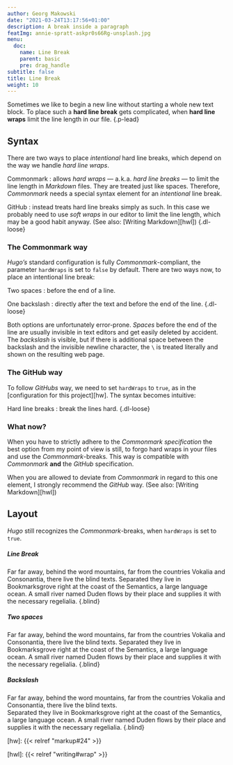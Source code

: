 ```yaml
---
author: Georg Makowski
date: "2021-03-24T13:17:56+01:00"
description: A break inside a paragraph
featImg: annie-spratt-askpr0s66Rg-unsplash.jpg
menu:
  doc:
    name: Line Break
    parent: basic
    pre: drag_handle
subtitle: false
title: Line Break
weight: 10
---
```


Sometimes we like to begin a new line without starting a whole new text block. To place such a **hard line break** gets complicated, when **hard line wraps** limit the line length in our file.
{.p-lead} <!--more-->

## Syntax

There are two ways to place _intentional_ hard line breaks, which depend on the way we handle *hard line wraps*.

Commonmark
: allows *hard wraps* — a.&hairsp;k.&hairsp;a. *hard line breaks* — to limit the line length in _Markdown_ files. They are treated just like spaces. Therefore, _Commonmark_ needs a special syntax element for an _intentional_ line break.

GitHub
: instead treats hard line breaks simply as such. In this case we probably need to use *soft wraps* in our editor to limit the line length, which may be a good habit anyway. (See also: [Writing Markdown][hwl])
{.dl-loose}

### The Commonmark way

_Hugo’s_ standard configuration is fully _Commonmark_-compliant, the parameter `hardWraps` is set to `false` by default. There are two ways now, to place an intentional line break:

Two spaces
: before the end of a line.

One backslash
: directly after the text and before the end of the line.
{.dl-loose}

Both options are unfortunately error-prone. _Spaces_ before the end of the line are usually invisible in text editors and get easily deleted by accident. The _backslash_ is visible, but if there is additional space between the backslash and the invisible newline character, the `\` is treated literally and shown on the resulting web page.

### The GitHub way

To follow *GitHubs* way, we need to set `hardWraps` to `true`, as in the [configuration for this project][hw]. The syntax becomes intuitive:

Hard line breaks
: break the lines hard.
{.dl-loose}

### What now?

When you have to strictly adhere to the *Commonmark specification* the best option from my point of view is still, to forgo hard wraps in your files and use the _Commonmark_-breaks. This way is compatible with _Commonmark_ **and** the *GitHub* specification.

When you are allowed to deviate from _Commonmark_ in regard to this one element, I strongly recommend the *GitHub* way. (See also: [Writing Markdown][hwl])

## Layout

_Hugo_ still recognizes the _Commonmark_-breaks, when `hardWraps` is set to `true`.

##### Line Break

Far far away, behind the word mountains, far from the countries Vokalia and Consonantia, there live the blind texts.
Separated they live in Bookmarksgrove right at the coast of the Semantics, a large language ocean. A small river named Duden flows by their place and supplies it with the necessary regelialia.
{.blind}

##### Two spaces
Far far away, behind the word mountains, far from the countries Vokalia and Consonantia, there live the blind texts.
Separated they live in Bookmarksgrove right at the coast of the Semantics, a large language ocean. A small river named Duden flows by their place and supplies it with the necessary regelialia.
{.blind}

##### Backslash
Far far away, behind the word mountains, far from the countries Vokalia and Consonantia, there live the blind texts.\
Separated they live in Bookmarksgrove right at the coast of the Semantics, a large language ocean. A small river named Duden flows by their place and supplies it with the necessary regelialia.
{.blind}

[hw]: {{< relref "markup#24" >}}

[hwl]: {{< relref "writing#wrap" >}}
